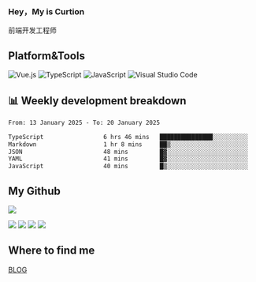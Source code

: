 ### Hey，My is Curtion
前端开发工程师
## Platform&Tools

![Vue.js](https://img.shields.io/badge/-Vue.js-4FC08D?style=flat-square&logo=Vue.js&logoColor=white)
![TypeScript](https://img.shields.io/badge/-TypeScript-007ACC?style=flat-square&logo=typescript&logoColor=white)
![JavaScript](https://img.shields.io/badge/-JavaScript-F7DF1E?style=flat-square&logo=javascript&logoColor=black)
![Visual Studio Code](https://img.shields.io/badge/-VSCode-007ACC?style=flat-square&logo=Visual-Studio-Code&logoColor=white)

## 📊 Weekly development breakdown

<!--START_SECTION:waka-->

```txt
From: 13 January 2025 - To: 20 January 2025

TypeScript                 6 hrs 46 mins   ███████████████░░░░░░░░░░   59.55 %
Markdown                   1 hr 8 mins     ██▒░░░░░░░░░░░░░░░░░░░░░░   09.95 %
JSON                       48 mins         █▓░░░░░░░░░░░░░░░░░░░░░░░   07.07 %
YAML                       41 mins         █▓░░░░░░░░░░░░░░░░░░░░░░░   06.08 %
JavaScript                 40 mins         █▒░░░░░░░░░░░░░░░░░░░░░░░   05.94 %
```

<!--END_SECTION:waka-->

## My Github

![](http://github-profile-summary-cards.vercel.app/api/cards/profile-details?username=curtion&theme=nord_bright)

![](http://github-profile-summary-cards.vercel.app/api/cards/stats?username=curtion&theme=nord_bright)
![](http://github-profile-summary-cards.vercel.app/api/cards/productive-time?username=curtion&theme=nord_bright&utcOffset=8)
![](http://github-profile-summary-cards.vercel.app/api/cards/repos-per-language?username=curtion&theme=nord_bright)
![](http://github-profile-summary-cards.vercel.app/api/cards/most-commit-language?username=curtion&theme=nord_bright)

## Where to find me

[BLOG](https://blog.3gxk.net)
